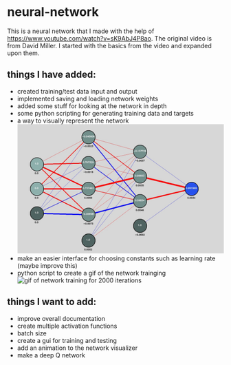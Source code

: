 # neural-network
This is a neural network that I made with the help of https://www.youtube.com/watch?v=sK9AbJ4P8ao. The original video is from David Miller. I started with the basics from the video and expanded upon them.

## things I have added:
- created training/test data input and output
- implemented saving and loading network weights
- added some stuff for looking at the network in depth
- some python scripting for generating training data and targets
- a way to visually represent the network
![image of network visualization tool](images/visualizer.jpg?raw=true)
- make an easier interface for choosing constants such as learning rate (maybe improve this)
- python script to create a gif of the network trainging
![gif of network training for 2000 iterations](images/2000.gif?raw=true)

## things I want to add:
- improve overall documentation
- create multiple activation functions
- batch size
- create a gui for training and testing
- add an animation to the network visualizer
- make a deep Q network
